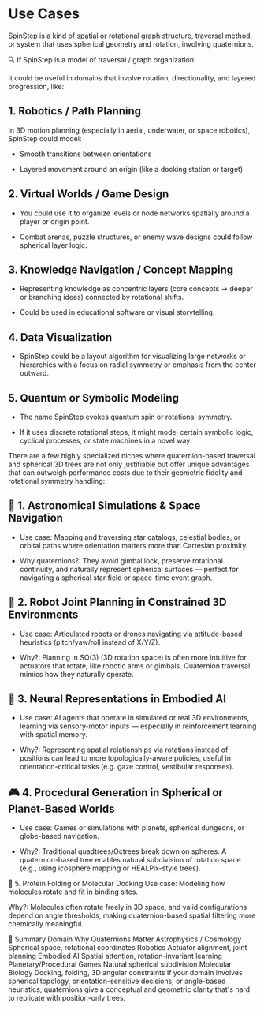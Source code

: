 # Use Cases

SpinStep is a kind of spatial or rotational graph structure, traversal method, or system that uses spherical geometry and rotation, involving quaternions.

🔍 If SpinStep is a model of traversal / graph organization:

It could be useful in domains that involve rotation, directionality, and layered progression, like:

## 1. Robotics / Path Planning

In 3D motion planning (especially in aerial, underwater, or space robotics), SpinStep could model:

+ Smooth transitions between orientations

+ Layered movement around an origin (like a docking station or target)

## 2. Virtual Worlds / Game Design

+ You could use it to organize levels or node networks spatially around a player or origin point.

+ Combat arenas, puzzle structures, or enemy wave designs could follow spherical layer logic.

## 3. Knowledge Navigation / Concept Mapping

+ Representing knowledge as concentric layers (core concepts → deeper or branching ideas) connected by rotational shifts.

+ Could be used in educational software or visual storytelling.

## 4. Data Visualization

+ SpinStep could be a layout algorithm for visualizing large networks or hierarchies with a focus on radial symmetry or emphasis from the center outward.

## 5. Quantum or Symbolic Modeling
   
+ The name SpinStep evokes quantum spin or rotational symmetry.

+ If it uses discrete rotational steps, it might model certain symbolic logic, cyclical processes, or state machines in a novel way.

There are a few highly specialized niches where quaternion-based traversal and spherical 3D trees are not only justifiable but offer unique advantages that can outweigh performance costs due to their geometric fidelity and rotational symmetry handling:

## 🔬 1. Astronomical Simulations & Space Navigation
+ Use case: Mapping and traversing star catalogs, celestial bodies, or orbital paths where orientation matters more than Cartesian proximity.

+ Why quaternions?: They avoid gimbal lock, preserve rotational continuity, and naturally represent spherical surfaces — perfect for navigating a spherical star field or space-time event graph.

## 🤖 2. Robot Joint Planning in Constrained 3D Environments

+ Use case: Articulated robots or drones navigating via attitude-based heuristics (pitch/yaw/roll instead of X/Y/Z).

+ Why?: Planning in SO(3) (3D rotation space) is often more intuitive for actuators that rotate, like robotic arms or gimbals. Quaternion traversal mimics how they naturally operate.

## 🧠 3. Neural Representations in Embodied AI

+ Use case: AI agents that operate in simulated or real 3D environments, learning via sensory-motor inputs — especially in reinforcement learning with spatial memory.

+ Why?: Representing spatial relationships via rotations instead of positions can lead to more topologically-aware policies, useful in orientation-critical tasks (e.g. gaze control, vestibular responses).

## 🎮 4. Procedural Generation in Spherical or Planet-Based Worlds

+ Use case: Games or simulations with planets, spherical dungeons, or globe-based navigation.

+ Why?: Traditional quadtrees/Octrees break down on spheres. A quaternion-based tree enables natural subdivision of rotation space (e.g., using icosphere mapping or HEALPix-style trees).

🧬 5. Protein Folding or Molecular Docking
Use case: Modeling how molecules rotate and fit in binding sites.

Why?: Molecules often rotate freely in 3D space, and valid configurations depend on angle thresholds, making quaternion-based spatial filtering more chemically meaningful.

🌌 Summary
Domain	Why Quaternions Matter
Astrophysics / Cosmology	Spherical space, rotational coordinates
Robotics	Actuator alignment, joint planning
Embodied AI	Spatial attention, rotation-invariant learning
Planetary/Procedural Games	Natural spherical subdivision
Molecular Biology	Docking, folding, 3D angular constraints
If your domain involves spherical topology, orientation-sensitive decisions, or angle-based heuristics, quaternions give a conceptual and geometric clarity that's hard to replicate with position-only trees.
